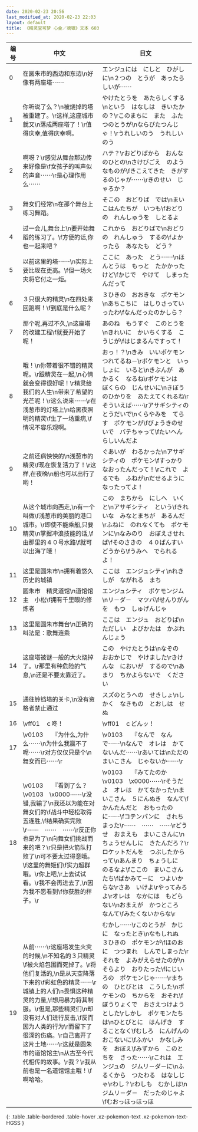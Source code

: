 ```yaml
---
date: 2020-02-23 20:56
last_modified_at: 2020-02-23 22:03
layout: default
title: 《精灵宝可梦 心金／魂银》文本 603
---
```

| 编号 | 中文 | 日文 |
| ---- | ---- | ---- |
| 0 | 在圆朱市的西边和东边\n好像有两座塔⋯⋯ | エンジュには　にしと　ひがしに\n２つの　とうが　あったらしいが⋯⋯ |
| 1 | 你听说了么？\n被烧掉的塔被重建了。\r这样,这座城市就又\n落成两座塔了！\r值得庆幸,值得庆幸啊。 | やけたとうを　あたらしくする\nという　はなしは　きいたかの？\rこのまちに　また　ふたつのとうが\nならびたつんじゃ！\rうれしいのう　うれしいのう |
| 2 | 啊呀？\r感觉从舞台那边传来好像是\f女孩子的叫声似的声音⋯⋯\r是心理作用么⋯⋯ | ハテ？\rおどりばから　おんなのひとの\nさけびごえ　のようなものが\fきこえてきた　きがするのじゃが⋯⋯\rきのせい　じゃろか？ |
| 3 | 舞女们经常\n在那个舞台上练习舞蹈。 | そこの　おどりば　では\nまいこはんたちが　いつも\fおどりの　れんしゅうを　しとるよ |
| 4 | 过一会儿,舞台上\n要开始舞蹈的练习了。\f方便的话,你也一起来吧？ | これから　おどりばで\nおどりの　れんしゅう　するの\fよかったら　あなたも　どう？ |
| 5 | 以前这里的塔⋯⋯\n实际上要比现在更高。\f但一场火灾将它付之一炬。 | ここに　あった　とう⋯⋯\nほんとうは　もっと　たかかったけど\fかじで　やけて　しまったんだって |
| 6 | ３只很大的精灵\n在四处来回跑啊！\f到底是什么呢？ | ３ひきの　おおきな　ポケモン\nあちこちに　はしりさっていったわ\fなんだったのかしら？ |
| 7 | 那个呢,再过不久,\n这座塔的改建工程\f就要开始了呢！ | あのね　もうすぐ　このとうを\nきれいに　かいちくする　こうじが\fはじまるんですって！ |
| 8 | 哦！\n你带着很不错的精灵呢。\r跟精灵在一起,\n心情就会变得很好呢！\r精灵给我们的人生\n带来了希望的光芒呢！\r这么说来⋯⋯\r在浅葱市的灯塔上\n给黑夜照明的精灵\f生了一场重病,\f情况不容乐观啊。 | おっ！？\nきみ　いいポケモン　つれてるね－\rポケモンと　いっしょに　いると\nきぶんが　あかるく　なるね\rポケモンは　ぼくらの　じんせいに\nきぼうのひかりを　あたえてくれるね\rそういえば⋯⋯\rアサギシティの　とうだいで\nくらやみを　てらす　ポケモンが\fびょうきのせいで　バテちゃって\fたいへん　らしいんだよ |
| 9 | 之前还病怏怏的\n浅葱市的精灵\f现在恢复活力了！\r这样,在夜晚\n船也可以出行了哟！ | ぐあいが　わるかった\nアサギシティの　ポケモン\fすっかり　なおったんだって！\rこれで　よるでも　ふねが\nだせるように　なったってよ！ |
| 10 | 从这个城市向西走,\n有一个叫做\f浅葱市的美丽的港口城市。\r即使不能乘船,只要精灵\n掌握冲浪技能的话,\f由那里的４０号水路\f就可以出海了哦！ | この　まちから　にしへ　いくと\nアサギシティ　という\fきれいな　みなとまちが　あるんだ\rふねに　のれなくても　ポケモンに\nなみのり　おぼえさせれば\fそのさきの　４０ばんすいどうから\fうみへ　でられるよ！ |
| 11 | 这里是圆朱市\n拥有着悠久历史的城镇 | ここは　エンジュシティ\nれきしが　ながれる　まち |
| 12 | 圆朱市　精灵道馆\n道馆馆主　小松\f拥有千里眼的修炼者 | エンジュシティ　ポケモンジム\nリ－ダ－　マツバ\fせんりがんを　もつ　しゅげんじゃ |
| 13 | 这里是圆朱市舞台\n正确的叫法是：歌舞连乘 | ここは　エンジュ　おどりば\nただしい　よびかたは　かぶれんじょう |
| 14 | 这座塔被谜一般的大火烧掉了。\r那里有种危险的气息,\n还是不要太靠近了。 | この　やけたとうは\nなぞの　おおかじで　やけました\rきけんな　においが　するので\nあまり　ちかよらないで　ください |
| 15 | 通往铃铛塔的关卡,\n没有资格者禁止通过 | スズのとうへの　せきしょ\nしかく　なきもの　とおしは　せぬ |
| 16 | \vff01　ｃ咚！ | \vff01　ｃどんッ！ |
| 17 | \v0103　　『为什么,为什么⋯⋯\n为什么我赢不了呢⋯⋯\r对方仅仅只是个\n舞女而已⋯⋯\r | \v0103　　『なんで　なんで⋯⋯\nなんで　オレは　かてないんだ⋯⋯\rあいては\nただの　まいこさん　じゃないか⋯⋯\r |
| 18 | \v0103　　『看到了么？\v0103　\x0000⋯⋯\r没错,我输了\n我还以为能在对舞女们的\f战斗中轻松取得五连胜,\f结果确实完败\r⋯⋯　⋯⋯　⋯⋯\r反正你也是为了\n向舞女们挑战而来的吧？\r只是把火箭队打败了\n可不要太过得意哦。\f这里的舞姬们\f实力超群哦。\r你上吧,\r上去试试看。\r我不会再进去了,\n因为我不愿看到\f你获胜的样子。\r | \v0103　　『みてたのか　\v0103　\x0000⋯⋯\rそうだよ　オレは　かてなかった\nまいこさん　５にんぬき　なんて\fかんたんだと　おもったのに⋯⋯\fコテンパンに　されちまった\r⋯⋯　⋯⋯　⋯⋯\rどうせ　おまえも　まいこさんに\nちょうせんしに　きたんだろ？\rロケットだんを　つぶしたからって\nあんまり　ちょうしに　のるなよ\fここの　まいこさんたち\fばかみて－に　つよいからな\rさあ　いけよ\rやってみろよ\rオレは　なかには　もどらない\nおまえが　かつところ　なんて\fみたくないからな\r |
| 19 | 从前⋯⋯\r这座塔发生火灾的时候,\n不知名的３只精灵\f被火焰包围而死掉了。\r将他们复活的,\n是从天空降落下来的\f彩虹色的精灵⋯⋯\r城镇上的人们\n畏惧这种精灵的力量,\f想用暴力将其制服。\r但是,那些精灵们\n却没有对人们进行反击,\f反而因为人类的行为\r而留下了很深的伤痛。\r自己离开了这片土地⋯⋯\r这就是圆朱市的道馆馆主\n从古至今代代相传的故事。\r我？\r我从前也是一名道馆馆主哦！\f啊哈哈。 | むかし⋯⋯\rこのとうが　かじに　なったとき\nなもしれぬ　３ひきの　ポケモンが\fほのおに　つつまれ　しんでしまった\rそれを　よみがえらせたのが\nそらより　おりたった\fにじいろの　ポケモンじゃ⋯⋯\rまちの　ひとびとは　こうした\nポケモンの　ちからを　おそれ\fぼうりょくで　おさえつけようとした\rしかし　ポケモンたちは\nひとびとに　はんげき　することなく\fむしろ　にんげんの　おこないに\fふかい　かなしみを　おぼえ\fみずから　このとちを　さった⋯⋯\rこれは　エンジュの　ジムリ－ダ－に\nふるくから　つたわる　はなしじゃ\rわし？\rわしも　むかしは\nジムリ－ダ－　だったのじゃよ\fむおっほっほっほ |
{: .table .table-bordered .table-hover .xz-pokemon-text .xz-pokemon-text-HGSS }